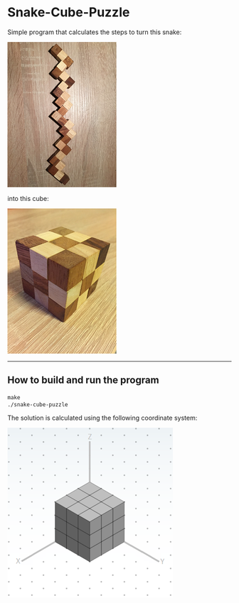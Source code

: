 # Snake-Cube-Puzzle

Simple program that calculates the steps to turn this snake:

![snake](images/snake.png) 

into this cube:

![cube](images/cube.png) 

----------------------------------
How to build and run the program
----------------------------------

```
make
./snake-cube-puzzle
```

The solution is calculated using the following coordinate system:

![coordinate-system](images/coordinate-system.png)
